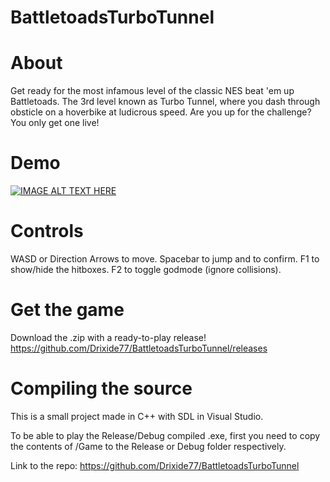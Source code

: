 # BattletoadsTurboTunnel

# About

Get ready for the most infamous level of the classic NES beat 'em up Battletoads. The 3rd level known as Turbo Tunnel, where you dash through obsticle on a hoverbike at ludicrous speed. Are you up for the challenge? You only get one live!

# Demo

[![IMAGE ALT TEXT HERE](https://img.youtube.com/vi/w5iyG1fqwXk/0.jpg)](https://www.youtube.com/watch?v=w5iyG1fqwXk)

# Controls

WASD or Direction Arrows to move.
Spacebar to jump and to confirm.
F1 to show/hide the hitboxes.
F2 to toggle godmode (ignore collisions).

# Get the game

Download the .zip with a ready-to-play release! https://github.com/Drixide77/BattletoadsTurboTunnel/releases

# Compiling the source

This is a small project made in C++ with SDL in Visual Studio.

To be able to play the Release/Debug compiled .exe, first you need to copy the contents of /Game to the Release or Debug folder respectively.

Link to the repo: https://github.com/Drixide77/BattletoadsTurboTunnel
